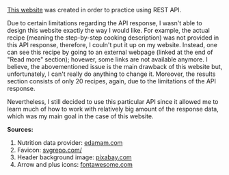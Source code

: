 [This website](https://kepmon.github.io/Recipe_finder/) was created in order to practice using REST API.

Due to certain limitations regarding the API response, I wasn't able to design this website exactly the way I would like. For example, the actual recipe (meaning the step-by-step cooking description) was not provided in this API response, therefore, I couln't put it up on my website. Instead, one can see this recipe by going to an external webpage (linked at the end of "Read more" section); hovewer, some links are not available anymore. I believe, the abovementioned issue is the main drawback of this website but, unfortunately, I can't really do anything to change it. Moreover, the results section consists of only 20 recipes, again, due to the limitations of the API response.

Nevertheless, I still decided to use this particular API since it allowed me to learn much of how to work with relatively big amount of the response data, which was my main goal in the case of this website.

**Sources:**
1. Nutrition data provider: [edamam.com](https://www.edamam.com/)
2. Favicon: [svgrepo.com/](https://www.svgrepo.com/svg/276548/recipe)
3. Header background image: [pixabay.com](https://pixabay.com/)
4. Arrow and plus icons: [fontawesome.com](https://fontawesome.com/icons)
